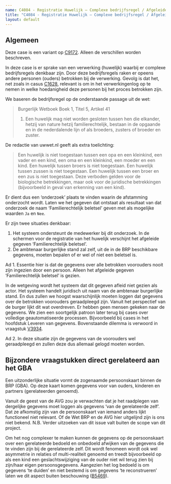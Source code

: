 ```yaml
---
name: C4084 - Registratie Huwelijk – Complexe bedrijfsregel / Afgeleide informatie
title: "C4084 - Registratie Huwelijk – Complexe bedrijfsregel / Afgeleide informatie"
layout: default
---
```

## Algemeen
Deze case is een variant op [C9172](./9172.md). Alleen de verschillen worden beschreven.

In deze case is er sprake van een verwerking (huwelijk) waarbij er complexe bedrijfsregels denkbaar zijn. Door deze bedrijfsregels raken er opeens andere personen (ouders) betrokken bij de verwerking. Gevolg is dat het, net zoals in casus [C1628](./1628.md), relevant is om in het verwerkingenlog op te nemen in welke hoedanigheid deze personen bij het proces betrokken zijn.

We baseren de bedrijfsregel op de onderstaande passage uit de wet: 
> Burgerlijk Wetboek Boek 1, Titel 5, Artikel 41
> 1. Een huwelijk mag niet worden gesloten tussen hen die elkander, hetzij van nature hetzij familierechtelijk, bestaan in de opgaande en in de nederdalende lijn of als broeders, zusters of broeder en zuster. 

De redactie van uwwet.nl geeft als extra toelichting:

> Een huwelijk is niet toegestaan tussen een opa en een kleinkind, een vader en een kind, een oma en een kleinkind, een moeder en een kind. Een huwelijk tussen broers is niet toegestaan. Een huwelijk tussen zussen is niet toegestaan. Een huwelijk tussen een broer en een zus is niet toegestaan. Deze verboden gelden voor de biologische betrekkingen, maar ook voor de juridische betrekkingen (bijvoorbeeld in geval van erkenning van een kind).

Er dient dus een ‘onderzoek’ plaats te vinden waarin de afstamming onderzocht wordt. Laten we het gegeven dat ontstaat als resultaat van dat onderzoek de naam ‘Familierechtelijk beletsel’ geven met als mogelijke waarden `Ja` en `Nee`.

Er zijn twee situaties denkbaar:
1.	Het systeem ondersteunt de medewerker bij dit onderzoek. In de schermen voor de registratie van het huwelijk verschijnt het afgeleide gegeven ‘Familierechtelijk beletsel’.
2.	De ambtenaar burgerlijke stand zal zelf, uit de in de BRP beschikbare gegevens, moeten bepalen of er wel of niet een beletsel is.

Ad 1. 
Essentie hier is dat de gegevens over alle betrokken voorouders nooit zijn ingezien door een persoon. Alleen het afgeleide gegeven ‘Familierechtelijk beletsel’ is gezien.

In de wetgeving wordt het systeem dat dit gegeven afleid niet gezien als actor. Het systeem handelt juridisch uit naam van de ambtenaar burgerlijke stand. En dus zullen we hoogst waarschijnlijk moeten loggen dat gegevens over de betrokken voorouders geraadpleegd zijn. Vanuit het perspectief van de burger lijkt dit wat overdreven. Er hebben geen mensen gekeken naar de gegevens. We zien een soortgelijk patroon later terug bij cases over volledige geautomatiseerde processen. Bijvoorbeeld bij cases in het hoofdstuk Leveren van gegevens.
Bovenstaande dilemma is verwoord in vraagstuk [V3934](./3934.md).

Ad 2.
In deze situatie zijn de gegevens van de voorouders wel geraadpleegd en zullen deze dus allemaal gelogd moeten worden.

## Bijzondere vraagstukken direct gerelateerd aan het GBA
Een uitzonderlijke situatie vormt de zogenaamde persoonskaart binnen de BRP (GBA). Op deze kaart komen gegevens voor van ouders, kinderen en partners (gerelateerden genoemd). 

Vanuit de geest van de AVG zou je verwachten dat je het raadplegen van dergelijke gegevens moet loggen als gegevens ‘van de gerelateerde zelf’. Dat ze afkomstig zijn van de persoonskaart van iemand anders lijkt functioneel niet relevant. Of de Wet BRP en de AVG hier uitgelijnd zijn is ons niet bekend.
N.B. Verder uitzoeken van dit issue valt buiten de scope van dit project.

Om het nog complexer te maken kunnen de gegevens op de persoonskaart over een gerelateerde bedoeld en onbedoeld afwijken van de gegevens die te vinden zijn bij de gerelateerde zelf. Dit wordt fenomeen wordt ook wel asymmetrie in relaties of multi-realiteit genoemd en treedt bijvoorbeeld op als een kind een geslachtswijziging van de ouder niet wil terug zien bij zijn/haar eigen persoonsgegevens. Aangezien het log bedoeld is om gegevens ‘te duiden’ en niet bestemd is om gegevens ‘te reconstrueren’ laten we dit aspect buiten beschouwing ([B5469](./5469.md)). 

